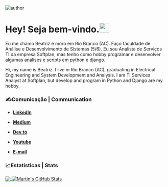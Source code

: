 ![author](https://img.shields.io/badge/author-beatriznascimento-purple.svg)





# Hey! Seja bem-vindo.<img src="https://raw.githubusercontent.com/MartinHeinz/MartinHeinz/master/wave.gif" width="30px">

Eu me chamo Beatriz e moro em Rio Branco (AC). Faço faculdade de Análise e Desenvolvimento de Sistemas (5/6). Eu sou Analista de Serviços TI da empresa Softplan, mas tenho como hobby programar e desenvolver algumas análises e scripts em python e django. 

Hi, my name is Beatriz. I live in Rio Branco (AC), graduating in Electrical Engineering and System Development and Analysis. I am TI Services Analyst at Softplan, but develop and program in Python and Django are my hobby.

### &#x270d;Comunicação | Communication

- [**LinkedIn**](https://www.linkedin.com/in/beatriz-nascimento-gomes/)
- [**Medium**](https://biangomes.medium.com)
- [**Dev.to**](https://dev.to/biangomes)
- [**Youtube**](https://www.youtube.com/channel/UCRa5puYkgpOymA5crwLHAeg)

- **[E-mail](beanascigom@gmail.com)**



### &#x1f4c8;Estatísticas | Stats

<a href="https://github.com/biangomes/biangomes">
  <img align="center" src="https://github-readme-stats.vercel.app/api/top-langs/?username=biangomes&hide=java,html&title_color=ffffff&text_color=c9cacc&icon_color=2bbc8a&bg_color=1d1f21" />
</a><a href="https://github.com/biangomes/biangomes">
  <img align="center" src="https://github-readme-stats.vercel.app/api?username=biangomes&show_icons=true&line_height=27&count_private=true&title_color=ffffff&text_color=c9cacc&icon_color=2bbc8a&bg_color=1d1f21" alt="Martin's GitHub Stats" />
</a>





